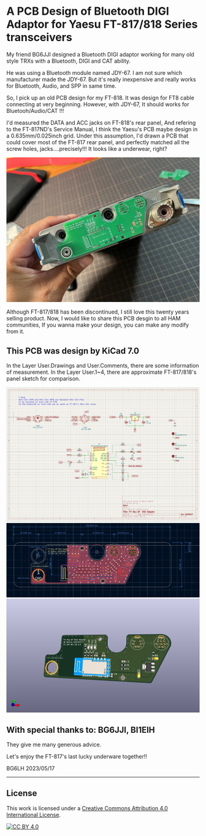 # A PCB Design of Bluetooth DIGI Adaptor for Yaesu FT-817/818 Series transceivers



My friend BG6JJI designed a Bluetooth DIGI adaptor working for many old style TRXs with a Bluetooth, DIGI and CAT ability.

He was using a Bluetooth module named JDY-67. I am not sure which manufacturer made the JDY-67. But it's really inexpensive and really works for Bluetooth, Audio, and SPP in same time.

So, I pick up an old PCB design for my FT-818. It was design for FT8 cable connecting at very beginning. However, with JDY-67, It should works for Bluetooh/Audio/CAT !!!

I'd measured the DATA and ACC jacks on FT-818's rear panel, And refering to the FT-817ND's Service Manual, I think the Yaesu's PCB maybe design in a 0.635mm/0.025inch grid. Under this assumption, I'd drawn a PCB that could cover most of the FT-817 rear panel, and perfectly matched all the screw holes, jacks....precisely!!! It looks like a underwear, right?

![have a look](./pics/FT-81x-BT-DIGI-Adaptor-PIC.jpeg)


Although FT-817/818 has been discontinued, I still love this twenty years selling product. Now, I would like to share this PCB desgin to all HAM communities, If you wanna make your design, you can make any modify from it.




## This PCB was design by KiCad 7.0
In the Layer User.Drawings and User.Comments, there are some information of measurement.
In the Layer User.1~4, there are approximate FT-817/818's panel sketch for comparison.


![have a look](./pics/FT-81x-BT-DIGI-Adaptor-SCH.png)
![have a look](./pics/FT-81x-BT-DIGI-Adaptor-PCB.png)
![have a look](./pics/FT-81x-BT-DIGI-Adaptor-3D.png)



## With special thanks to: BG6JJI, BI1EIH
They give me many generous advice.

Let's enjoy the FT-817's last lucky underware together!!


BG6LH
2023/05/17


---

## License

This work is licensed under a
[Creative Commons Attribution 4.0 International License][cc-by].

[![CC BY 4.0][cc-by-image]][cc-by]

[cc-by]: http://creativecommons.org/licenses/by/4.0/
[cc-by-image]: https://i.creativecommons.org/l/by/4.0/88x31.png